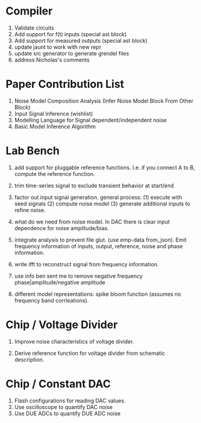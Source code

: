# Compiler

1. Validate circuits
2. Add support for f(t) inputs (special ast block)
3. Add support for measured outputs (special ast block)
4. update jaunt to work with new repr
5. update src generator to generate grendel files
6. address Nicholas's comments


# Paper Contribution List

1. Noise Model Composition Analysis (Infer Noise Model Block From Other Block)
2. Input Signal Inference (wishlist)
3. Modelling Language for Signal dependent/independent noise
4. Basic Model Inference Algorithm

# Lab Bench

1. add support for pluggable reference functions. I.e. if you connect A to B, compute the reference function.

2. trim time-series signal to exclude transient behavior at start/end

3. factor out input signal generation. general process: (1) execute with seed signals (2) compute noise model (3) generate additional inputs to refine noise.

4. what do we need from noise model. In DAC there is clear input dependence for noise amplitude/bias.

5. integrate analysis to prevent file glut. (use emp-data from_json). Emit frequency information of inputs, output, reference, noise and phase information.

6. write ifft to reconstruct signal from frequency information.

7. use info ben sent me to remove negative frequency phase|amplitude/negative amplitude 

8. different model representations. spike bloom function (assumes no frequency band corrleations).

# Chip / Voltage Divider 

1. Improve noise characteristics of voltage divider.

2. Derive reference function for voltage divider from schematic description.

# Chip / Constant DAC

1. Flash configurations for reading DAC values.
2. Use oscilloscope to quantify DAC noise
3. Use DUE ADCs to quantify DUE ADC noise

